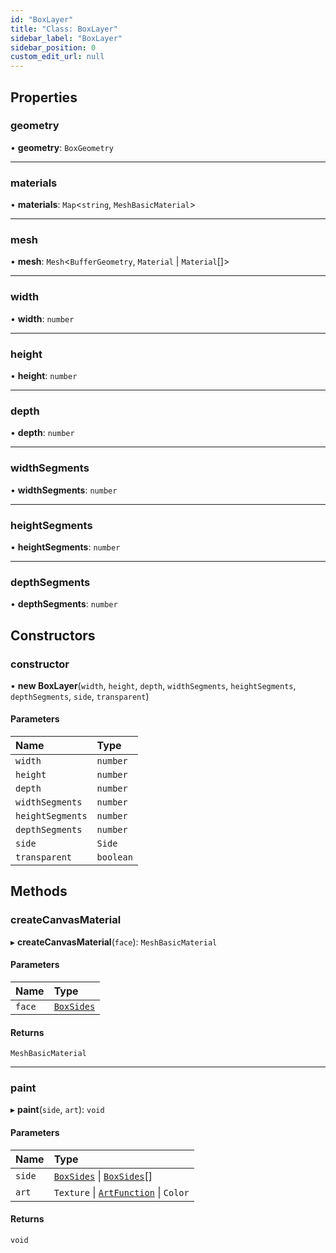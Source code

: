 ```yaml
---
id: "BoxLayer"
title: "Class: BoxLayer"
sidebar_label: "BoxLayer"
sidebar_position: 0
custom_edit_url: null
---
```


## Properties

### geometry

• **geometry**: `BoxGeometry`

___

### materials

• **materials**: `Map`<`string`, `MeshBasicMaterial`\>

___

### mesh

• **mesh**: `Mesh`<`BufferGeometry`, `Material` \| `Material`[]\>

___

### width

• **width**: `number`

___

### height

• **height**: `number`

___

### depth

• **depth**: `number`

___

### widthSegments

• **widthSegments**: `number`

___

### heightSegments

• **heightSegments**: `number`

___

### depthSegments

• **depthSegments**: `number`

## Constructors

### constructor

• **new BoxLayer**(`width`, `height`, `depth`, `widthSegments`, `heightSegments`, `depthSegments`, `side`, `transparent`)

#### Parameters

| Name | Type |
| :------ | :------ |
| `width` | `number` |
| `height` | `number` |
| `depth` | `number` |
| `widthSegments` | `number` |
| `heightSegments` | `number` |
| `depthSegments` | `number` |
| `side` | `Side` |
| `transparent` | `boolean` |

## Methods

### createCanvasMaterial

▸ **createCanvasMaterial**(`face`): `MeshBasicMaterial`

#### Parameters

| Name | Type |
| :------ | :------ |
| `face` | [`BoxSides`](../modules.md#boxsides-98) |

#### Returns

`MeshBasicMaterial`

___

### paint

▸ **paint**(`side`, `art`): `void`

#### Parameters

| Name | Type |
| :------ | :------ |
| `side` | [`BoxSides`](../modules.md#boxsides-98) \| [`BoxSides`](../modules.md#boxsides-98)[] |
| `art` | `Texture` \| [`ArtFunction`](../modules.md#artfunction-98) \| `Color` |

#### Returns

`void`
